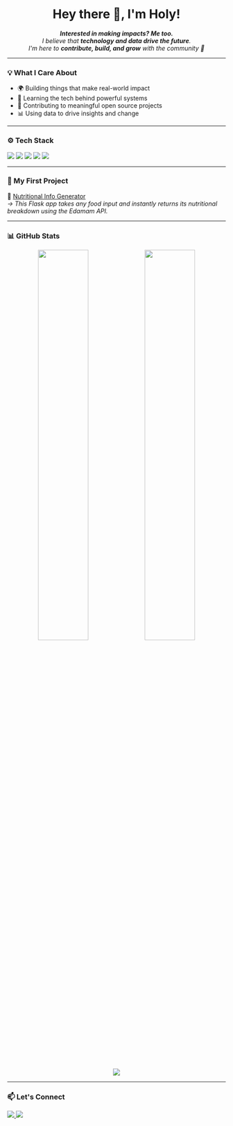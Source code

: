 <h1 align="center">Hey there 👋, I'm Holy!</h1>

<p align="center">
  <em><strong>Interested in making impacts? Me too.</strong><br>
  I believe that <b>technology and data drive the future</b>. <br>
  I'm here to <b>contribute, build, and grow</b> with the community 🚀</em>
</p>

---

### 💡 What I Care About

- 🌍 Building things that make real-world impact  
- 🧠 Learning the tech behind powerful systems  
- 🔄 Contributing to meaningful open source projects  
- 📊 Using data to drive insights and change

---

### ⚙️ Tech Stack

<p align="left">
  <img src="https://img.shields.io/badge/Python-3776AB?style=flat&logo=python&logoColor=white"/>
  <img src="https://img.shields.io/badge/Flask-000000?style=flat&logo=flask&logoColor=white"/>
  <img src="https://img.shields.io/badge/HTML5-E34F26?style=flat&logo=html5&logoColor=white"/>
  <img src="https://img.shields.io/badge/CSS3-1572B6?style=flat&logo=css3&logoColor=white"/>
  <img src="https://img.shields.io/badge/JavaScript-F7DF1E?style=flat&logo=javascript&logoColor=black"/>
</p>

---

### 🌱 My First Project

🚀 [Nutritional Info Generator](https://github.com/holly-agyei/nutritional-info-app)  
_→ This Flask app takes any food input and instantly returns its nutritional breakdown using the Edamam API._

---

### 📊 GitHub Stats

<p align="center">
  <img src="https://github-readme-stats.vercel.app/api?username=holly-agyei&show_icons=true&theme=tokyonight" width="48%">
  <img src="https://github-readme-streak-stats.herokuapp.com/?user=holly-agyei&theme=tokyonight" width="48%">
</p>

<p align="center">
  <img src="https://github-readme-activity-graph.cyclic.app/graph?username=holly-agyei&theme=github-compact"/>
</p>

---

### 📫 Let's Connect

<p align="left">
  <a href="https://linkedin.com/in/holy-agyei-247bab313" target="_blank">
    <img src="https://img.shields.io/badge/LinkedIn-blue?logo=linkedin&logoColor=white"/>
  </a>
  <a href="mailto:your.email@example.com">
    <img src="https://img.shields.io/badge/Gmail-red?logo=gmail&logoColor=white"/>
  </a>
</p>
